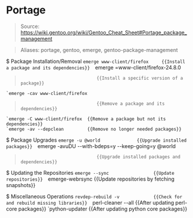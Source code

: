# Portage

> Source: https://wiki.gentoo.org/wiki/Gentoo_Cheat_Sheet#Portage_package_management

> Aliases: portage, gentoo, emerge, gentoo-package-management

$ Package Installation/Removal
    `emerge www-client/firefox     {{Install a package and its dependencies}} 
    `emerge =www-client/firefox-24.8.0
>                                  {{Install a specific version of a package}} 
    `emerge -cav www-client/firefox
>                                  {{Remove a package and its dependencies}} 
    `emerge -C www-client/firefox  {{Remove a package but not its dependencies}} 
    `emerge -av --depclean         {{Remove no longer needed packages}} 

$ Package Upgrades
    `emerge -u @world              {{Upgrade installed packages}} 
    `emerge -avuDU --with-bdeps=y --keep-going=y @world
>                                  {{Upgrade installed packages and dependencies}} 

$ Updating the Repositories
    `emerge --sync                 {{Update repositories}} 
    `emerge-webrsync               {{Update repositories by fetching snapshots}} 

$ Miscellaneous Operations
    `revdep-rebuild -v             {{Check for and rebuild missing libraries}} 
    `perl-cleaner --all            {{After updating perl-core packages}} 
    `python-updater                {{After updating python core packages}} 

